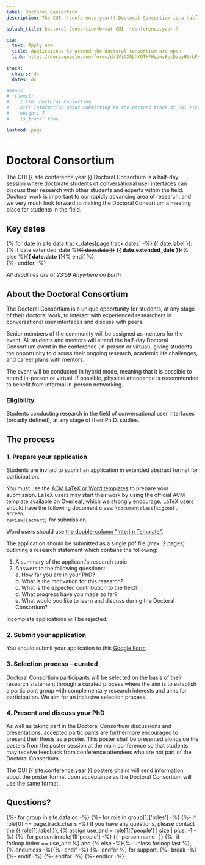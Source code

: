 ```yaml
---
label: Doctoral Consortium
description: The CUI !!conference.year!! Doctoral Consortium is a half-day session where doctorate students of conversational user interfaces can discuss their research with other students and experts within the field

splash_title: Doctoral Consortium<br>at CUI !!conference.year!!

cta:
  text: Apply now
  title: Applications to attend the doctoral consortium are open
  link: https://docs.google.com/forms/d/1VitXQLhYOTkFWvpwv8ecDzpyHtrLFK_6Rp7Q_sWQzXE/viewform?ts=63908015&edit_requested=true 
  
track:
  chairs: dc
  dates: dc

#menus:
#  submit:
#    title: Doctoral Consortium
#    alt: Information about submitting to the posters track at CUI !!conference.year!!
#    weight: 7
#    is_track: true

lastmod: page
---
```


# Doctoral Consortium

The CUI {{ site.conference.year }} Doctoral Consortium is a half-day session where doctorate students of conversational user interfaces can discuss their research with other students and experts within the field. Doctoral work is important to our rapidly advancing area of research, and we very much look forward to making the Doctoral Consortium a meeting place for students in the field. 


## Key dates

{% for date in site.data.track_dates[page.track.dates] -%}
{{ date.label }}: {% if date.extended_date %}<strike>{{ date.date }}</strike> <strong>{{ date.extended_date }}</strong>{% else %}<strong>{{ date.date }}</strong>{% endif %}<br>
{%- endfor -%}

<em class="small">All deadlines are at 23:59 Anywhere on Earth</em>


## About the Doctoral Consortium

The Doctoral Consortium is a unique opportunity for students, at any stage of their doctoral work, to interact with experienced researchers in conversational user interfaces and discuss with peers.  

Senior members of the community will be assigned as mentors for the event. All students and mentors will attend the half-day Doctoral Consortium event in the conference (in-person or virtual), giving students the opportunity to discuss their ongoing research, academic life challenges, and career plans with mentors.  
  
The event will be conducted in hybrid mode, meaning that it is possible to attend in-person or virtual. If possible, physical attendance is recommended to benefit from informal in-person networking. 

### Eligibility

Students conducting research in the field of conversational user interfaces (broadly defined), at any stage of their Ph.D. studies. 
 
## The process

### 1. Prepare your application 

Students are invited to submit an application in extended abstract format for participation.

You must use the [ACM LaTeX or Word templates](https://www.acm.org/publications/proceedings-template "ACM templates for Microsoft Word and LaTeX") to prepare your submission.  LaTeX users may start their work by using the official ACM template available on [Overleaf](https://www.overleaf.com/latex/templates/acm-conference-proceedings-primary-article-template/wbvnghjbzwpc "ACM Primary Article Template templates on Overleaf"), which we strongly encourage. LaTeX users should have the following document class: <code>\documentclass[sigconf, screen, review]{acmart}</code> for submission.

Word users should use [the double-column "Interim Template"](https://www.acm.org/publications/proceedings-template#h-interim-template "ACM Interim Template for submissions").

The application should be submitted as a single pdf file (max. 2 pages) outlining a research statement which contains the following: 
 
1. A summary of the applicant's research topic  
2. Answers to the following questions:  
	a. How far you are in your PhD?  
	b. What is the motivation for this research?  
	c. What is the expected contribution to the field?  
	d. What progress have you made so far?  
	e. What would you like to learn and discuss during the Doctoral Consortium? 
 
Incomplete applications will be rejected. 

### 2. Submit your application

You should submit your application to this [Google Form](https://docs.google.com/forms/d/1VitXQLhYOTkFWvpwv8ecDzpyHtrLFK_6Rp7Q_sWQzXE/viewform?ts=63908015&edit_requested=true "CUI {{ site.conference.year }} Doctoral Consortium application form"). 


### 3. Selection process – curated

Doctoral Consortium participants will be selected on the basis of their research statement through a curated process where the aim is to establish a participant group with complementary research interests and aims for participation. We aim for an inclusive selection process. 


### 4. Present and discuss your PhD  

As well as taking part in the Doctoral Consortium discussions and presentations, accepted participants are furthermore encouraged to present their thesis as a poster. This poster shall be presented alongside the posters from the poster session at the main conference so that students may receive feedback from conference attendees who are not part of the Doctoral Consortium.

The CUI {{ site.conference.year }} posters chairs will send information about the poster format upon acceptance as the Doctoral Consortium will use the same format. 
 

## Questions?

<p>
{%- for group in site.data.oc -%}
{%- for role in group[1]['roles'] -%}
{%- if role[0] == page.track.chairs -%}
  If you have any questions, please contact the <a href="{{ role[1].email }}" title="Send an email to the CUI {{ site.conference.year }} {{ role[1].label }}">{{ role[1].label }}</a>, 
  {% assign use_and = role[1]['people'] | size | plus: -1 -%}
  {%- for person in role[1]['people'] -%}
      {{- person.name -}}
      {%- if forloop.index == use_and %} and {% else -%}{%- unless forloop.last %}, {% endunless -%}{%- endif -%}
  {%- endfor %} for support.
  {%- break -%}
{%- endif -%}
{%- endfor -%}
{%- endfor -%}
</p>